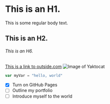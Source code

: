 # This is an H1. 
This is some regular body text. 
## This is an H2. 
###### This is an H6. 
[This is a link to outside.com](https://www.outsideonline.com)
![Image of Yaktocat](https://octodex.github.com/images/yaktocat.png)
```javascript
var myVar = "hello, world"
```
- [x] Turn on GitHub Pages
- [ ] Outline my portfolio
- [ ] Introduce myself to the world
